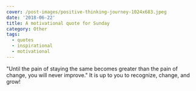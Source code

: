 ```yaml
---
cover: /post-images/positive-thinking-journey-1024x683.jpeg
date: '2018-06-22'
title: A motivational quote for Sunday
category: Other
tags:
  - quotes
  - inspirational
  - motivational
---
```

"Until the pain of staying the same becomes greater than the pain of change, you will never improve." It is up to you to recognize, change, and grow!

